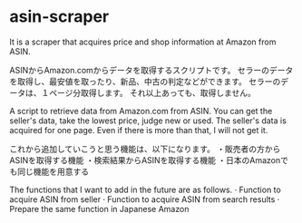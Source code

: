 # asin-scraper
It is a scraper that acquires price and shop information at Amazon from ASIN.

ASINからAmazon.comからデータを取得するスクリプトです。
セラーのデータを取得し、最安値を取ったり、新品、中古の判定などができます。
セラーのデータは、１ページ分取得します。
それ以上あっても、取得しません。

A script to retrieve data from Amazon.com from ASIN.
You can get the seller's data, take the lowest price, judge new or used.
The seller's data is acquired for one page.
Even if there is more than that, I will not get it.

これから追加していこうと思う機能は、以下になります。
・販売者の方からASINを取得する機能
・検索結果からASINを取得する機能
・日本のAmazonでも同じ機能を用意する

The functions that I want to add in the future are as follows.
· Function to acquire ASIN from seller
· Function to acquire ASIN from search results
· Prepare the same function in Japanese Amazon
